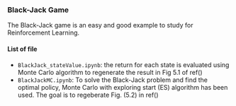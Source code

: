 ### Black-Jack Game
The Black-Jack game is an easy and good example to study for Reinforcement Learning.

#### List of file
- `BlackJack_stateValue.ipynb`: the return for each state is
evaluated using Monte Carlo algorithm to regenerate the result in Fig
5.1 of ref()
- `BlackJackMC.ipynb`: To solve the Black-Jack problem and find the
optimal policy, Monte Carlo with exploring start (ES) algorithm has
been used. The goal is to regeberate Fig. (5.2) in ref()
